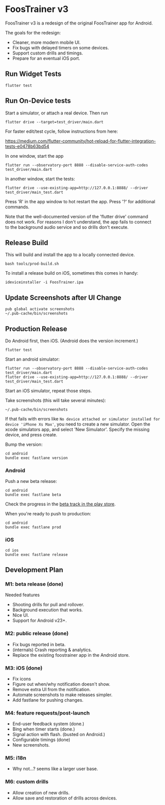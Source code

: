 # FoosTrainer v3

FoosTrainer v3 is a redesign of the original FoosTrainer app for Android.

The goals for the redesign:

* Cleaner, more modern mobile UI.
* Fix bugs with delayed timers on some devices.
* Support custom drills and timings.
* Prepare for an eventual iOS port.

## Run Widget Tests

```
flutter test
```

## Run On-Device tests

Start a simulator, or attach a real device. Then run

```
flutter drive --target=test_driver/main.dart
```

For faster edit/test cycle, follow instructions from here:

https://medium.com/flutter-community/hot-reload-for-flutter-integration-tests-e0478b63bd54

In one window, start the app
```
flutter run --observatory-port 8888 --disable-service-auth-codes test_driver/main.dart
```

In another window, start the tests:
```
flutter drive --use-existing-app=http://127.0.0.1:8888/ --driver test_driver/main_test.dart
```

Press 'R' in the app window to hot restart the app. Press '?' for additional commands.

Note that the well-documented version of the 'flutter drive' command  
does not work. For reasons I don't understand, the app fails to connect  
to the background audio service and so drills don't execute.

## Release Build

This will build and install the app to a locally connected device.

```
bash tools/prod-build.sh
```

To install a release build on iOS, sometimes this comes in handy:

```
ideviceinstaller -i FoosTrainer.ipa
```

## Update Screenshots after UI Change

```
pub global activate screenshots
~/.pub-cache/bin/screenshots
```


## Production Release

Do Android first, then iOS. (Android does the version increment.)

```
flutter test
```

Start an android simulator:

```
flutter run --observatory-port 8888 --disable-service-auth-codes test_driver/main.dart
flutter drive --use-existing-app=http://127.0.0.1:8888/ --driver test_driver/main_test.dart
```

Start an iOS simulator, repeat those steps.

Take screenshots (this will take several minutes):

```
~/.pub-cache/bin/screenshots
```

If that fails with errors like `No device attached or simulator installed for device 'iPhone Xs Max'`,
you need to create a new simulator. Open the xcode simulators app, and select 'New Simulator'. Specify
the missing device, and press create.

Bump the version:

```
cd android
bundle exec fastlane version
```

### Android

Push a new beta release:

```
cd android
bundle exec fastlane beta
```

Check the progress in the [beta track in the play store](https://play.google.com/apps/publish/?account=8099263646066676021#ManageReleasesPlace:p=net.speakingincode.foostrainer&appid=4972318416623669354).

When you're ready to push to production:

```
cd android
bundle exec fastlane prod
```

### iOS

```
cd ios
bundle exec fastlane release
```

## Development Plan

### M1: beta release (done)

Needed features

* Shooting drills for pull and rollover.
* Background execution that works.
* Nice UI.
* Support for Android v23+.

### M2: public release (done)

* Fix bugs reported in beta.
* (internals) Crash reporting & analytics.
* Replace the existing foostrainer app in the Android store.

### M3: iOS (done)

* Fix icons
* Figure out when/why notification doesn't show.
* Remove extra UI from the notification.
* Automate screenshots to make releases simpler.
* Add fastlane for pushing changes.

### M4: feature requests/post-launch

* End-user feedback system (done.)
* Bing when timer starts (done.)
* Signal action with flash. (busted on Android.)
* Configurable timings (done)
* New screenshots.

### M5: i18n

* Why not...? seems like a larger user base.

### M6: custom drills

* Allow creation of new drills.
* Allow save and restoration of drills across devices.


